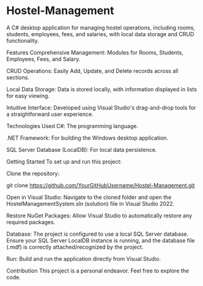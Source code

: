 # Hostel-Management
A C# desktop application for managing hostel operations, including rooms, students, employees, fees, and salaries, with local data storage and CRUD functionality.

Features
Comprehensive Management: Modules for Rooms, Students, Employees, Fees, and Salary.

CRUD Operations: Easily Add, Update, and Delete records across all sections.

Local Data Storage: Data is stored locally, with information displayed in lists for easy viewing.

Intuitive Interface: Developed using Visual Studio's drag-and-drop tools for a straightforward user experience.

Technologies Used
C#: The programming language.

.NET Framework: For building the Windows desktop application.

SQL Server Database (LocalDB): For local data persistence.

Getting Started
To set up and run this project:

Clone the repository:

git clone https://github.com/YourGitHubUsername/Hostel-Management.git

Open in Visual Studio:
Navigate to the cloned folder and open the HostelManagementSystem.sln (solution) file in Visual Studio 2022.

Restore NuGet Packages: Allow Visual Studio to automatically restore any required packages.

Database: The project is configured to use a local SQL Server database. Ensure your SQL Server LocalDB instance is running, and the database file (.mdf) is correctly attached/recognized by the project.

Run: Build and run the application directly from Visual Studio.

Contribution
This project is a personal endeavor. Feel free to explore the code.

